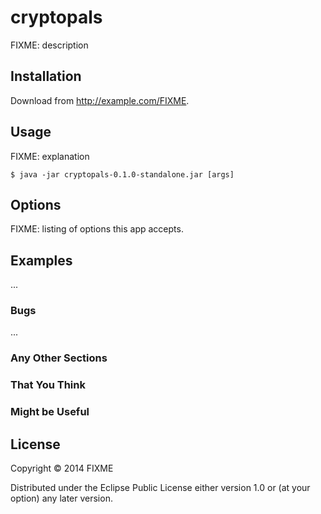 # cryptopals

FIXME: description

## Installation

Download from http://example.com/FIXME.

## Usage

FIXME: explanation

    $ java -jar cryptopals-0.1.0-standalone.jar [args]

## Options

FIXME: listing of options this app accepts.

## Examples

...

### Bugs

...

### Any Other Sections
### That You Think
### Might be Useful

## License

Copyright © 2014 FIXME

Distributed under the Eclipse Public License either version 1.0 or (at
your option) any later version.
